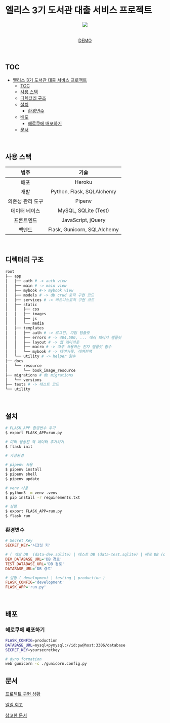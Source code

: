 # 엘리스 3기 도서관 대출 서비스 프로젝트

<p align="center">
  <img src="https://wakatime.com/badge/user/a1389358-644f-4cbf-80e6-9eeb4261e9f2/project/bf9ae3d9-8a78-45ad-91f8-b7a20afc568b.svg?style=for-the-badge">
  <br><br><br>
  <a href="https://elice-book-rental.herokuapp.com/">DEMO</a>
  <br><br><br>
</p>

## TOC

- [엘리스 3기 도서관 대출 서비스 프로젝트](#엘리스-3기-도서관-대출-서비스-프로젝트)
  - [TOC](#toc)
  - [사용 스택](#사용-스택)
  - [디렉터리 구조](#디렉터리-구조)
  - [설치](#설치)
    - [환경변수](#환경변수)
  - [배포](#배포)
    - [헤로쿠에 배포하기](#헤로쿠에-배포하기)
  - [문서](#문서)

<br>


## 사용 스택

|       범주       |            기술             |
| :--------------: | :-------------------------: |
|       배포       |           Heroku            |
|       개발       |  Python, Flask, SQLAlchemy  |
| 의존성 관리 도구 |           Pipenv            |
|  데이터 베이스   |    MySQL, SQLite (Test)     |
|    프론트엔드    |     JavaScript, jQuery      |
|      백엔드      | Flask, Gunicorn, SQLAlchemy |

<br>

## 디렉터리 구조

```zsh
root
├── app
│   ├── auth # -> auth view
│   ├── main # -> main view
│   ├── mybook #-> mybook view
│   ├── models # -> db crud 로직 구현 코드
│   ├── services # -> 비즈니스로직 구현 코드
│   ├── static
│   │   ├── css
│   │   ├── images
│   │   ├── js
│   │   └── media
│   ├── templates
│   │   ├── auth # -> 로그인, 가입 템플릿
│   │   ├── errors # -> 404,500, ... 에러 페이지 템플릿
│   │   ├── layout # -> 웹 레이아웃
│   │   ├── macro # -> 자주 사용하는 진자 템플릿 함수
│   │   └── mybook # -> 대여기록, 대여한책
│   └── utility # -> helper 함수
├── docs
│   └── resource
│       └── book_image_resource
├── migrations # db migrations
│   └── versions
├── tests # -> 테스트 코드
└── utility
```

<br>

## 설치

```zsh
# FLASK_APP 환경변수 추가
$ export FLASK_APP=run.py

# 미리 생성된 책 데이터 추가하기
$ flask init

# 가상환경

# pipenv 사용
$ pipenv install
$ pipenv shell
$ pipenv update

# venv 사용
$ python3 -m venv .venv
$ pip install -r requirements.txt

# 실행
$ export FLASK_APP=run.py
$ flask run

```

### 환경변수

```ini
# Secret Key
SECRET_KEY='시크릿 키'

# ( 개발 DB  (data-dev.sqlite) | 테스트 DB (data-test.sqlite) | 배포 DB (data.sqlite) )
DEV_DATABASE_URL='DB 경로'
TEST_DATABASE_URL='DB 경로'
DATABASE_URL='DB 경로'

# 설정 ( development | testing | production )
FLASK_CONFIG='development'
FLASK_APP='run.py'
```

<br>

## 배포

### 헤로쿠에 배포하기

```zsh
FLASK_CONFIG=production
DATABASE_URL=mysql+pymysql://id:pw@host:3306/database
SECRET_KEY=yoursecretkey

# dyno formation
web gunicorn -c ./gunicorn.config.py
```

## 문서

[프로젝트 구현 상황](/docs/todo.md)

[일일 회고](/docs/review.md)

[참고한 문서](/docs/reference.md)

<br>
